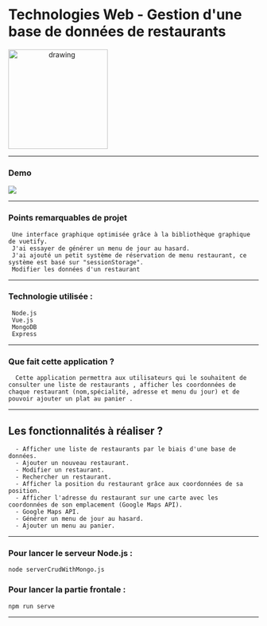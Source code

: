 # Technologies Web - Gestion d'une base de données de restaurants 


<img src="https://i.ibb.co/3r2QyfG/miage.png" alt="drawing" 
width="200" style="text-align:center"/>  


------------


### Demo

![](https://github.com/JugheadTn/Technologies-Web/blob/master/InterfaceExemple.gif)
   

------------

### Points remarquables de projet
	 Une interface graphique optimisée grâce à la bibliothèque graphique de vuetify.
	 J'ai essayer de générer un menu de jour au hasard.
	 J'ai ajouté un petit système de réservation de menu restaurant, ce système est basé sur "sessionStorage".
	 Modifier les données d'un restaurant
------------

### Technologie utilisée : 
	 Node.js
	 Vue.js
	 MongoDB
	 Express


------------


### Que fait cette application ?

      Cette application permettra aux utilisateurs qui le souhaitent de consulter une liste de restaurants , afficher les coordonnées de chaque restaurant (nom,spécialité, adresse et menu du jour) et de pouvoir ajouter un plat au panier .
 


------------


## Les fonctionnalités à réaliser ?

      - Afficher une liste de restaurants par le biais d'une base de données.
      - Ajouter un nouveau restaurant.
      - Modifier un restaurant.
      - Rechercher un restaurant.
      - Afficher la position du restaurant grâce aux coordonnées de sa position.
      - Afficher l'adresse du restaurant sur une carte avec les coordonnées de son emplacement (Google Maps API).
      - Google Maps API.
      - Générer un menu de jour au hasard.
      - Ajouter un menu au panier.

------------

### Pour lancer le serveur Node.js :
	node serverCrudWithMongo.js 
### Pour lancer la partie frontale  :
   
	npm run serve



------------































